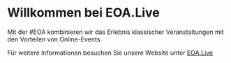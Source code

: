 # Willkommen bei EOA.Live

Mit der #EOA kombinieren wir das Erlebnis klassischer Veranstaltungen mit den Vorteilen von Online-Events.

Für weitere Informationen besuchen Sie unsere Website unter [EOA.Live](https://eoa.live)
